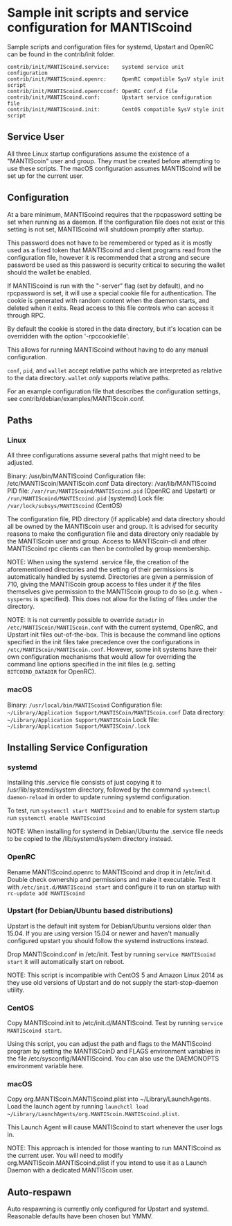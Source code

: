 Sample init scripts and service configuration for MANTIScoind
==========================================================

Sample scripts and configuration files for systemd, Upstart and OpenRC
can be found in the contrib/init folder.

    contrib/init/MANTIScoind.service:    systemd service unit configuration
    contrib/init/MANTIScoind.openrc:     OpenRC compatible SysV style init script
    contrib/init/MANTIScoind.openrcconf: OpenRC conf.d file
    contrib/init/MANTIScoind.conf:       Upstart service configuration file
    contrib/init/MANTIScoind.init:       CentOS compatible SysV style init script

Service User
---------------------------------

All three Linux startup configurations assume the existence of a "MANTIScoin" user
and group.  They must be created before attempting to use these scripts.
The macOS configuration assumes MANTIScoind will be set up for the current user.

Configuration
---------------------------------

At a bare minimum, MANTIScoind requires that the rpcpassword setting be set
when running as a daemon.  If the configuration file does not exist or this
setting is not set, MANTIScoind will shutdown promptly after startup.

This password does not have to be remembered or typed as it is mostly used
as a fixed token that MANTIScoind and client programs read from the configuration
file, however it is recommended that a strong and secure password be used
as this password is security critical to securing the wallet should the
wallet be enabled.

If MANTIScoind is run with the "-server" flag (set by default), and no rpcpassword is set,
it will use a special cookie file for authentication. The cookie is generated with random
content when the daemon starts, and deleted when it exits. Read access to this file
controls who can access it through RPC.

By default the cookie is stored in the data directory, but it's location can be overridden
with the option '-rpccookiefile'.

This allows for running MANTIScoind without having to do any manual configuration.

`conf`, `pid`, and `wallet` accept relative paths which are interpreted as
relative to the data directory. `wallet` *only* supports relative paths.

For an example configuration file that describes the configuration settings,
see contrib/debian/examples/MANTIScoin.conf.

Paths
---------------------------------

### Linux

All three configurations assume several paths that might need to be adjusted.

Binary:              /usr/bin/MANTIScoind
Configuration file:  /etc/MANTIScoin/MANTIScoin.conf
Data directory:      /var/lib/MANTIScoind
PID file:            `/var/run/MANTIScoind/MANTIScoind.pid` (OpenRC and Upstart) or `/run/MANTIScoind/MANTIScoind.pid` (systemd)
Lock file:           `/var/lock/subsys/MANTIScoind` (CentOS)

The configuration file, PID directory (if applicable) and data directory
should all be owned by the MANTIScoin user and group.  It is advised for security
reasons to make the configuration file and data directory only readable by the
MANTIScoin user and group.  Access to MANTIScoin-cli and other MANTIScoind rpc clients
can then be controlled by group membership.

NOTE: When using the systemd .service file, the creation of the aforementioned
directories and the setting of their permissions is automatically handled by
systemd. Directories are given a permission of 710, giving the MANTIScoin group
access to files under it _if_ the files themselves give permission to the
MANTIScoin group to do so (e.g. when `-sysperms` is specified). This does not allow
for the listing of files under the directory.

NOTE: It is not currently possible to override `datadir` in
`/etc/MANTIScoin/MANTIScoin.conf` with the current systemd, OpenRC, and Upstart init
files out-of-the-box. This is because the command line options specified in the
init files take precedence over the configurations in
`/etc/MANTIScoin/MANTIScoin.conf`. However, some init systems have their own
configuration mechanisms that would allow for overriding the command line
options specified in the init files (e.g. setting `BITCOIND_DATADIR` for
OpenRC).

### macOS

Binary:              `/usr/local/bin/MANTIScoind`
Configuration file:  `~/Library/Application Support/MANTISCoin/MANTIScoin.conf`
Data directory:      `~/Library/Application Support/MANTISCoin`
Lock file:           `~/Library/Application Support/MANTISCoin/.lock`

Installing Service Configuration
-----------------------------------

### systemd

Installing this .service file consists of just copying it to
/usr/lib/systemd/system directory, followed by the command
`systemctl daemon-reload` in order to update running systemd configuration.

To test, run `systemctl start MANTIScoind` and to enable for system startup run
`systemctl enable MANTIScoind`

NOTE: When installing for systemd in Debian/Ubuntu the .service file needs to be copied to the /lib/systemd/system directory instead.

### OpenRC

Rename MANTIScoind.openrc to MANTIScoind and drop it in /etc/init.d.  Double
check ownership and permissions and make it executable.  Test it with
`/etc/init.d/MANTIScoind start` and configure it to run on startup with
`rc-update add MANTIScoind`

### Upstart (for Debian/Ubuntu based distributions)

Upstart is the default init system for Debian/Ubuntu versions older than 15.04. If you are using version 15.04 or newer and haven't manually configured upstart you should follow the systemd instructions instead.

Drop MANTIScoind.conf in /etc/init.  Test by running `service MANTIScoind start`
it will automatically start on reboot.

NOTE: This script is incompatible with CentOS 5 and Amazon Linux 2014 as they
use old versions of Upstart and do not supply the start-stop-daemon utility.

### CentOS

Copy MANTIScoind.init to /etc/init.d/MANTIScoind. Test by running `service MANTIScoind start`.

Using this script, you can adjust the path and flags to the MANTIScoind program by
setting the MANTISCoinD and FLAGS environment variables in the file
/etc/sysconfig/MANTIScoind. You can also use the DAEMONOPTS environment variable here.

### macOS

Copy org.MANTIScoin.MANTIScoind.plist into ~/Library/LaunchAgents. Load the launch agent by
running `launchctl load ~/Library/LaunchAgents/org.MANTIScoin.MANTIScoind.plist`.

This Launch Agent will cause MANTIScoind to start whenever the user logs in.

NOTE: This approach is intended for those wanting to run MANTIScoind as the current user.
You will need to modify org.MANTIScoin.MANTIScoind.plist if you intend to use it as a
Launch Daemon with a dedicated MANTIScoin user.

Auto-respawn
-----------------------------------

Auto respawning is currently only configured for Upstart and systemd.
Reasonable defaults have been chosen but YMMV.
